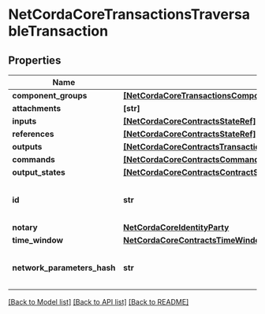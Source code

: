 # NetCordaCoreTransactionsTraversableTransaction

## Properties
Name | Type | Description | Notes
------------ | ------------- | ------------- | -------------
**component_groups** | [**[NetCordaCoreTransactionsComponentGroup]**](NetCordaCoreTransactionsComponentGroup.md) |  | 
**attachments** | **[str]** |  | 
**inputs** | [**[NetCordaCoreContractsStateRef]**](NetCordaCoreContractsStateRef.md) |  | 
**references** | [**[NetCordaCoreContractsStateRef]**](NetCordaCoreContractsStateRef.md) |  | 
**outputs** | [**[NetCordaCoreContractsTransactionStateNetCordaCoreContractsContractState]**](NetCordaCoreContractsTransactionStateNetCordaCoreContractsContractState.md) |  | 
**commands** | [**[NetCordaCoreContractsCommandObject]**](NetCordaCoreContractsCommandObject.md) |  | 
**output_states** | [**[NetCordaCoreContractsContractState]**](NetCordaCoreContractsContractState.md) |  | 
**id** | **str** | Base 58 Encoded Secure Hash | 
**notary** | [**NetCordaCoreIdentityParty**](NetCordaCoreIdentityParty.md) |  | [optional] 
**time_window** | [**NetCordaCoreContractsTimeWindow**](NetCordaCoreContractsTimeWindow.md) |  | [optional] 
**network_parameters_hash** | **str** | Base 58 Encoded Secure Hash | [optional] 

[[Back to Model list]](../README.md#documentation-for-models) [[Back to API list]](../README.md#documentation-for-api-endpoints) [[Back to README]](../README.md)


